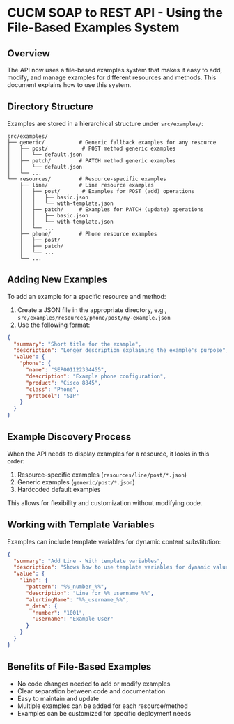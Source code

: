 # CUCM SOAP to REST API - Using the File-Based Examples System

## Overview

The API now uses a file-based examples system that makes it easy to add, modify, and manage examples for different resources and methods. This document explains how to use this system.

## Directory Structure

Examples are stored in a hierarchical structure under `src/examples/`:

```
src/examples/
├── generic/           # Generic fallback examples for any resource
│   ├── post/           # POST method generic examples
│   │   └── default.json
│   ├── patch/         # PATCH method generic examples
│   │   └── default.json
│   └── ...
└── resources/         # Resource-specific examples
    ├── line/          # Line resource examples
    │   ├── post/       # Examples for POST (add) operations
    │   │   ├── basic.json
    │   │   └── with-template.json
    │   ├── patch/     # Examples for PATCH (update) operations
    │   │   ├── basic.json
    │   │   └── with-template.json
    │   └── ...
    ├── phone/         # Phone resource examples
    │   ├── post/
    │   ├── patch/
    │   └── ...
    └── ...
```

## Adding New Examples

To add an example for a specific resource and method:

1. Create a JSON file in the appropriate directory, e.g., `src/examples/resources/phone/post/my-example.json`
2. Use the following format:

```json
{
  "summary": "Short title for the example",
  "description": "Longer description explaining the example's purpose",
  "value": {
    "phone": {
      "name": "SEP001122334455",
      "description": "Example phone configuration",
      "product": "Cisco 8845",
      "class": "Phone",
      "protocol": "SIP"
    }
  }
}
```

## Example Discovery Process

When the API needs to display examples for a resource, it looks in this order:

1. Resource-specific examples (`resources/line/post/*.json`)
2. Generic examples (`generic/post/*.json`)
3. Hardcoded default examples

This allows for flexibility and customization without modifying code.

## Working with Template Variables

Examples can include template variables for dynamic content substitution:

```json
{
  "summary": "Add Line - With template variables",
  "description": "Shows how to use template variables for dynamic values",
  "value": {
    "line": {
      "pattern": "%%_number_%%",
      "description": "Line for %%_username_%%",
      "alertingName": "%%_username_%%",
      "_data": {
        "number": "1001",
        "username": "Example User"
      }
    }
  }
}
```

## Benefits of File-Based Examples

- No code changes needed to add or modify examples
- Clear separation between code and documentation
- Easy to maintain and update
- Multiple examples can be added for each resource/method
- Examples can be customized for specific deployment needs